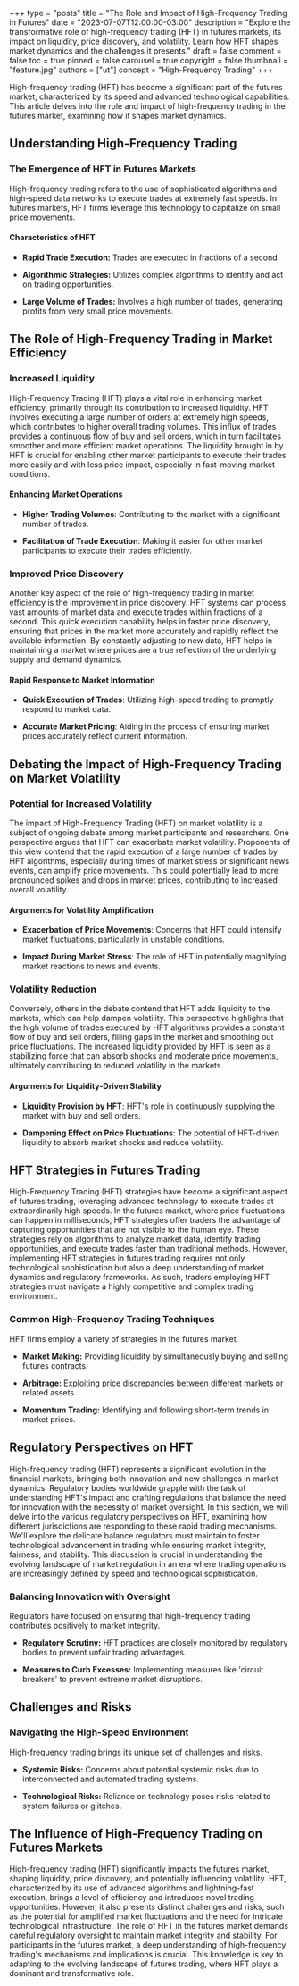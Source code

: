 +++
type = "posts"
title = "The Role and Impact of High-Frequency Trading in Futures"
date = "2023-07-07T12:00:00-03:00"
description = "Explore the transformative role of high-frequency trading (HFT) in futures markets, its impact on liquidity, price discovery, and volatility. Learn how HFT shapes market dynamics and the challenges it presents." 
draft = false
comment = false
toc = true
pinned = false
carousel = true
copyright = false
thumbnail = "feature.jpg"
authors = ["ut"]
concept = "High-Frequency Trading"
+++

High-frequency trading (HFT) has become a significant part of the
futures market, characterized by its speed and advanced technological
capabilities. This article delves into the role and impact of
high-frequency trading in the futures market, examining how it shapes
market dynamics.

## Understanding High-Frequency Trading

### The Emergence of HFT in Futures Markets

High-frequency trading refers to the use of sophisticated algorithms and
high-speed data networks to execute trades at extremely fast speeds. In
futures markets, HFT firms leverage this technology to capitalize on
small price movements.

#### Characteristics of HFT

-   **Rapid Trade Execution:** Trades are executed in fractions of a
    second.

-   **Algorithmic Strategies:** Utilizes complex algorithms to identify
    and act on trading opportunities.

-   **Large Volume of Trades:** Involves a high number of trades,
    generating profits from very small price movements.

## The Role of High-Frequency Trading in Market Efficiency

### Increased Liquidity

High-Frequency Trading (HFT) plays a vital role in enhancing market
efficiency, primarily through its contribution to increased liquidity.
HFT involves executing a large number of orders at extremely high
speeds, which contributes to higher overall trading volumes. This influx
of trades provides a continuous flow of buy and sell orders, which in
turn facilitates smoother and more efficient market operations. The
liquidity brought in by HFT is crucial for enabling other market
participants to execute their trades more easily and with less price
impact, especially in fast-moving market conditions.

#### Enhancing Market Operations

-   **Higher Trading Volumes**: Contributing to the market with a
    significant number of trades.

-   **Facilitation of Trade Execution**: Making it easier for other
    market participants to execute their trades efficiently.

### Improved Price Discovery

Another key aspect of the role of high-frequency trading in market
efficiency is the improvement in price discovery. HFT systems can
process vast amounts of market data and execute trades within fractions
of a second. This quick execution capability helps in faster price
discovery, ensuring that prices in the market more accurately and
rapidly reflect the available information. By constantly adjusting to
new data, HFT helps in maintaining a market where prices are a true
reflection of the underlying supply and demand dynamics.

#### Rapid Response to Market Information

-   **Quick Execution of Trades**: Utilizing high-speed trading to
    promptly respond to market data.

-   **Accurate Market Pricing**: Aiding in the process of ensuring
    market prices accurately reflect current information.

## Debating the Impact of High-Frequency Trading on Market Volatility

### Potential for Increased Volatility

The impact of High-Frequency Trading (HFT) on market volatility is a
subject of ongoing debate among market participants and researchers. One
perspective argues that HFT can exacerbate market volatility. Proponents
of this view contend that the rapid execution of a large number of
trades by HFT algorithms, especially during times of market stress or
significant news events, can amplify price movements. This could
potentially lead to more pronounced spikes and drops in market prices,
contributing to increased overall volatility.

#### Arguments for Volatility Amplification

-   **Exacerbation of Price Movements**: Concerns that HFT could
    intensify market fluctuations, particularly in unstable
    conditions.

-   **Impact During Market Stress**: The role of HFT in potentially
    magnifying market reactions to news and events.

### Volatility Reduction

Conversely, others in the debate contend that HFT adds liquidity to the
markets, which can help dampen volatility. This perspective highlights
that the high volume of trades executed by HFT algorithms provides a
constant flow of buy and sell orders, filling gaps in the market and
smoothing out price fluctuations. The increased liquidity provided by
HFT is seen as a stabilizing force that can absorb shocks and moderate
price movements, ultimately contributing to reduced volatility in the
markets.

#### Arguments for Liquidity-Driven Stability

-   **Liquidity Provision by HFT**: HFT's role in continuously supplying
    the market with buy and sell orders.

-   **Dampening Effect on Price Fluctuations**: The potential of
    HFT-driven liquidity to absorb market shocks and reduce
    volatility.

## HFT Strategies in Futures Trading

High-Frequency Trading (HFT) strategies have become a significant aspect
of futures trading, leveraging advanced technology to execute trades at
extraordinarily high speeds. In the futures market, where price
fluctuations can happen in milliseconds, HFT strategies offer traders
the advantage of capturing opportunities that are not visible to the
human eye. These strategies rely on algorithms to analyze market data,
identify trading opportunities, and execute trades faster than
traditional methods. However, implementing HFT strategies in futures
trading requires not only technological sophistication but also a deep
understanding of market dynamics and regulatory frameworks. As such,
traders employing HFT strategies must navigate a highly competitive and
complex trading environment.

### Common High-Frequency Trading Techniques

HFT firms employ a variety of strategies in the futures market.

-   **Market Making:** Providing liquidity by simultaneously buying and
    selling futures contracts.

-   **Arbitrage:** Exploiting price discrepancies between different
    markets or related assets.

-   **Momentum Trading:** Identifying and following short-term trends in
    market prices.

## Regulatory Perspectives on HFT

High-frequency trading (HFT) represents a significant evolution in the
financial markets, bringing both innovation and new challenges in market
dynamics. Regulatory bodies worldwide grapple with the task of
understanding HFT's impact and crafting regulations that balance the
need for innovation with the necessity of market oversight. In this
section, we will delve into the various regulatory perspectives on HFT,
examining how different jurisdictions are responding to these rapid
trading mechanisms. We'll explore the delicate balance regulators must
maintain to foster technological advancement in trading while ensuring
market integrity, fairness, and stability. This discussion is crucial in
understanding the evolving landscape of market regulation in an era
where trading operations are increasingly defined by speed and
technological sophistication.

### Balancing Innovation with Oversight

Regulators have focused on ensuring that high-frequency trading
contributes positively to market integrity.

-   **Regulatory Scrutiny:** HFT practices are closely monitored by
    regulatory bodies to prevent unfair trading advantages.

-   **Measures to Curb Excesses:** Implementing measures like 'circuit
    breakers' to prevent extreme market disruptions.

## Challenges and Risks

### Navigating the High-Speed Environment

High-frequency trading brings its unique set of challenges and risks.

-   **Systemic Risks:** Concerns about potential systemic risks due to
    interconnected and automated trading systems.

-   **Technological Risks:** Reliance on technology poses risks related
    to system failures or glitches.

## The Influence of High-Frequency Trading on Futures Markets

High-frequency trading (HFT) significantly impacts the futures market,
shaping liquidity, price discovery, and potentially influencing
volatility. HFT, characterized by its use of advanced algorithms and
lightning-fast execution, brings a level of efficiency and introduces
novel trading opportunities. However, it also presents distinct
challenges and risks, such as the potential for amplified market
fluctuations and the need for intricate technological infrastructure.
The role of HFT in the futures market demands careful regulatory
oversight to maintain market integrity and stability. For participants
in the futures market, a deep understanding of high-frequency trading's
mechanisms and implications is crucial. This knowledge is key to
adapting to the evolving landscape of futures trading, where HFT plays a
dominant and transformative role.

